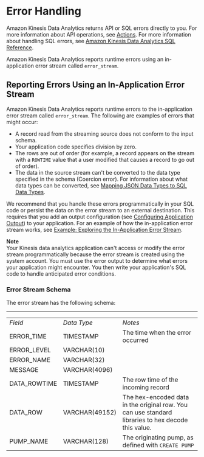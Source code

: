 # Error Handling<a name="error-handling"></a>

Amazon Kinesis Data Analytics returns API or SQL errors directly to you\. For more information about API operations, see [Actions](API_Operations.md)\. For more information about handling SQL errors, see [Amazon Kinesis Data Analytics SQL Reference](http://docs.aws.amazon.com/kinesisanalytics/latest/sqlref/analytics-sql-reference.html)\.

Amazon Kinesis Data Analytics reports runtime errors using an in\-application error stream called `error_stream`\. 

## Reporting Errors Using an In\-Application Error Stream<a name="error-handling-errorstream"></a>

Amazon Kinesis Data Analytics reports runtime errors to the in\-application error stream called `error_stream`\. The following are examples of errors that might occur:
+ A record read from the streaming source does not conform to the input schema\. 
+ Your application code specifies division by zero\. 
+ The rows are out of order \(for example, a record appears on the stream with a `ROWTIME` value that a user modified that causes a record to go out of order\)\.
+ The data in the source stream can't be converted to the data type specified in the schema \(Coercion error\)\. For information about what data types can be converted, see [Mapping JSON Data Types to SQL Data Types](sch-mapping.md#sch-mapping-datatypes)\.

We recommend that you handle these errors programmatically in your SQL code or persist the data on the error stream to an external destination\. This requires that you add an output configuration \(see [Configuring Application Output](how-it-works-output.md)\) to your application\. For an example of how the in\-application error stream works, see [Example: Exploring the In\-Application Error Stream](app-explore-error-stream.md)\.

**Note**  
Your Kinesis data analytics application can't access or modify the error stream programmatically because the error stream is created using the system account\. You must use the error output to determine what errors your application might encounter\. You then write your application's SQL code to handle anticipated error conditions\.

### Error Stream Schema<a name="error-handling-errorstream-schema"></a>

The error stream has the following schema:


****  

|  |  |  | 
| --- |--- |--- |
| *Field* | *Data Type* | *Notes* | 
| ERROR\_TIME | TIMESTAMP | The time when the error occurred | 
| ERROR\_LEVEL | VARCHAR\(10\) |  | 
| ERROR\_NAME | VARCHAR\(32\) |  | 
| MESSAGE | VARCHAR\(4096\) |  | 
| DATA\_ROWTIME | TIMESTAMP | The row time of the incoming record | 
| DATA\_ROW | VARCHAR\(49152\) | The hex\-encoded data in the original row\. You can use standard libraries to hex decode this value\.  | 
| PUMP\_NAME | VARCHAR\(128\) | The originating pump, as defined with `CREATE PUMP` | 